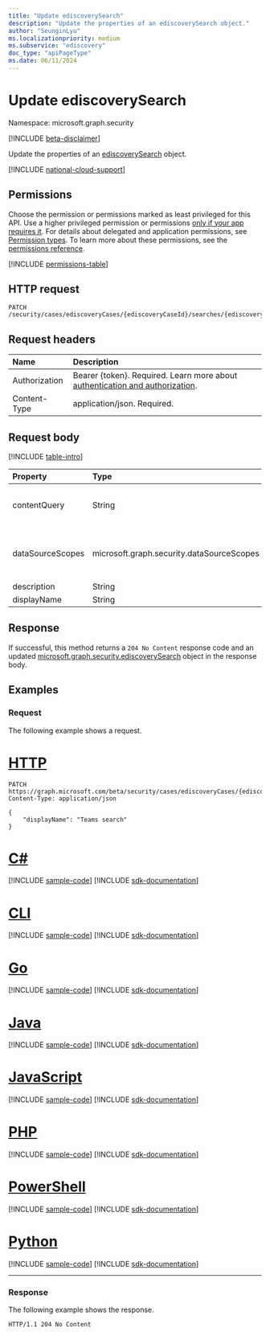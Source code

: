 ```yaml
---
title: "Update ediscoverySearch"
description: "Update the properties of an ediscoverySearch object."
author: "SeunginLyu"
ms.localizationpriority: medium
ms.subservice: "ediscovery"
doc_type: "apiPageType"
ms.date: 06/11/2024
---
```


# Update ediscoverySearch
Namespace: microsoft.graph.security

[!INCLUDE [beta-disclaimer](../../includes/beta-disclaimer.md)]

Update the properties of an [ediscoverySearch](../resources/security-ediscoverysearch.md) object.

[!INCLUDE [national-cloud-support](../../includes/global-us.md)]

## Permissions
Choose the permission or permissions marked as least privileged for this API. Use a higher privileged permission or permissions [only if your app requires it](/graph/permissions-overview#best-practices-for-using-microsoft-graph-permissions). For details about delegated and application permissions, see [Permission types](/graph/permissions-overview#permission-types). To learn more about these permissions, see the [permissions reference](/graph/permissions-reference).

<!-- { "blockType": "permissions", "name": "security_ediscoverysearch_update" } -->
[!INCLUDE [permissions-table](../includes/permissions/security-ediscoverysearch-update-permissions.md)]

## HTTP request

<!-- {
  "blockType": "ignored"
}
-->
``` http
PATCH /security/cases/ediscoveryCases/{ediscoveryCaseId}/searches/{ediscoverySearchId}
```

## Request headers
|Name|Description|
|:---|:---|
|Authorization|Bearer {token}. Required. Learn more about [authentication and authorization](/graph/auth/auth-concepts).|
|Content-Type|application/json. Required.|

## Request body
[!INCLUDE [table-intro](../../includes/update-property-table-intro.md)]


|Property|Type|Description|
|:---|:---|:---|
|contentQuery|String|The query string in KQL (Keyword Query Language) query. For details, see [Keyword queries and search conditions for Content Search and eDiscovery](/microsoft-365/compliance/keyword-queries-and-search-conditions).  You can refine searches by using fields paired with values; for example, `subject:"Quarterly Financials" AND Date>=06/01/2016 AND Date<=07/01/2016`.|
|dataSourceScopes|microsoft.graph.security.dataSourceScopes|When specified, the collection will span across a service for an entire workload. Possible values are: `none`,`allTenantMailboxes`,`allTenantSites`,`allCaseCustodians`,`allCaseNoncustodialDataSources`. **Note:** Either one custodian or specifying dataSourceScope is required when you create a source collection.|
|description|String|The description of the **eDiscovery search**.|
|displayName|String|The display name of the **eDiscovery search**.|


## Response

If successful, this method returns a `204 No Content` response code and an updated [microsoft.graph.security.ediscoverySearch](../resources/security-ediscoverysearch.md) object in the response body.

## Examples

### Request
The following example shows a request.

# [HTTP](#tab/http)
<!-- {
  "blockType": "request",
  "name": "update_ediscoverysearch"
}
-->
``` http
PATCH https://graph.microsoft.com/beta/security/cases/ediscoveryCases/{ediscoveryCaseId}/searches/{ediscoverySearchId}
Content-Type: application/json

{
    "displayName": "Teams search"
}
```

# [C#](#tab/csharp)
[!INCLUDE [sample-code](../includes/snippets/csharp/update-ediscoverysearch-csharp-snippets.md)]
[!INCLUDE [sdk-documentation](../includes/snippets/snippets-sdk-documentation-link.md)]

# [CLI](#tab/cli)
[!INCLUDE [sample-code](../includes/snippets/cli/update-ediscoverysearch-cli-snippets.md)]
[!INCLUDE [sdk-documentation](../includes/snippets/snippets-sdk-documentation-link.md)]

# [Go](#tab/go)
[!INCLUDE [sample-code](../includes/snippets/go/update-ediscoverysearch-go-snippets.md)]
[!INCLUDE [sdk-documentation](../includes/snippets/snippets-sdk-documentation-link.md)]

# [Java](#tab/java)
[!INCLUDE [sample-code](../includes/snippets/java/update-ediscoverysearch-java-snippets.md)]
[!INCLUDE [sdk-documentation](../includes/snippets/snippets-sdk-documentation-link.md)]

# [JavaScript](#tab/javascript)
[!INCLUDE [sample-code](../includes/snippets/javascript/update-ediscoverysearch-javascript-snippets.md)]
[!INCLUDE [sdk-documentation](../includes/snippets/snippets-sdk-documentation-link.md)]

# [PHP](#tab/php)
[!INCLUDE [sample-code](../includes/snippets/php/update-ediscoverysearch-php-snippets.md)]
[!INCLUDE [sdk-documentation](../includes/snippets/snippets-sdk-documentation-link.md)]

# [PowerShell](#tab/powershell)
[!INCLUDE [sample-code](../includes/snippets/powershell/update-ediscoverysearch-powershell-snippets.md)]
[!INCLUDE [sdk-documentation](../includes/snippets/snippets-sdk-documentation-link.md)]

# [Python](#tab/python)
[!INCLUDE [sample-code](../includes/snippets/python/update-ediscoverysearch-python-snippets.md)]
[!INCLUDE [sdk-documentation](../includes/snippets/snippets-sdk-documentation-link.md)]

---

### Response
The following example shows the response.

<!-- {
  "blockType": "response",
  "truncated": true
}
-->
``` http
HTTP/1.1 204 No Content
```
